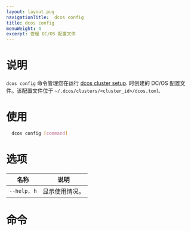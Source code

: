 ```yaml
---
layout: layout.pug
navigationTitle:  dcos config
title: dcos config
menuWeight: 4
excerpt: 管理 DC/OS 配置文件
---
```


# 说明

`dcos config` 命令管理您在运行 [dcos cluster setup](/mesosphere/dcos/cn/2.1/cli/command-reference/dcos-cluster/dcos-cluster-setup/). 时创建的 DC/OS 配置文件。该配置文件位于 `~/.dcos/clusters/<cluster_id>/dcos.toml`.

# 使用

```bash
  dcos config [command]
```

# 选项

| 名称 | 说明 |
|---------|-------------|
| `--help, h`   | 显示使用情况。|



# 命令

